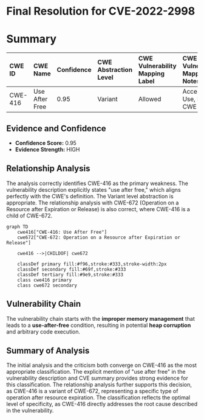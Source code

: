 # Final Resolution for CVE-2022-2998

# Summary
| CWE ID  | CWE Name                                                                | Confidence | CWE Abstraction Level | CWE Vulnerability Mapping Label | CWE-Vulnerability Mapping Notes |
| :-------- | :---------------------------------------------------------------------- | :--------- | :-------------------- | :------------------------------ | :------------------------------ |
| CWE-416 | Use After Free                                                        | 0.95       | Variant               | Allowed                         | Acceptable-Use, Primary CWE                |

## Evidence and Confidence

*   **Confidence Score:** 0.95
*   **Evidence Strength:** HIGH

## Relationship Analysis
The analysis correctly identifies CWE-416 as the primary weakness. The vulnerability description explicitly states "use after free," which aligns perfectly with the CWE's definition. The Variant level abstraction is appropriate. The relationship analysis with CWE-672 (Operation on a Resource after Expiration or Release) is also correct, where CWE-416 is a child of CWE-672.

```mermaid
graph TD
    cwe416["CWE-416: Use After Free"]
    cwe672["CWE-672: Operation on a Resource after Expiration or Release"]
    
    cwe416 -->|CHILDOF| cwe672
    
    classDef primary fill:#f96,stroke:#333,stroke-width:2px
    classDef secondary fill:#69f,stroke:#333
    classDef tertiary fill:#9e9,stroke:#333
    class cwe416 primary
    class cwe672 secondary
```

## Vulnerability Chain
The vulnerability chain starts with the **improper memory management** that leads to a **use-after-free** condition, resulting in potential **heap corruption** and arbitrary code execution.

## Summary of Analysis
The initial analysis and the criticism both converge on CWE-416 as the most appropriate classification. The explicit mention of "use after free" in the vulnerability description and CVE summary provides strong evidence for this classification. The relationship analysis further supports this decision, as CWE-416 is a variant of CWE-672, representing a specific type of operation after resource expiration. The classification reflects the optimal level of specificity, as CWE-416 directly addresses the root cause described in the vulnerability.